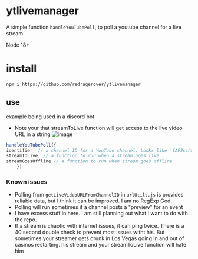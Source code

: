 # ytlivemanager

A simple function `handleYouTubePoll`, to poll a youtube channel for a live stream.

Node 18+

# install

`npm i https://github.com/redragerover/ytlivemanager`

## use
example being used in a discord bot
- Note your that streamToLive function will get access to the live video URL in a string
![image](https://user-images.githubusercontent.com/105608997/188329083-01253712-442e-43ba-ae87-7153ac784cbd.png)

```javascript 
handleYouTubePoll({
identifier, // a channel ID for a YouTube channel. Looks like 'fAFJcchSAFnASfq0'
streamToLive, // a function to run when a stream goes live
streamGoesOffline // a function to run when stream goes offline
    })
```

### Known issues
- Polling from `getLiveVideoURLFromChannelID` in `urlUtils.js` is provides reliable data, but I think it can be improved. I am no RegExp God.
- Polling will run sometimes if a channel posts a "preview" for an event
- I have excess stuff in here. I am still planning out what I want to do with the repo.
- If a stream is chaotic with internet issues, it can ping twice. There is a 40 second double check to prevent most issues witht his. But sometimes your streamer gets drunk in Los Vegas going in and out of casinos restarting. his stream and your streamToLive function will hate him
